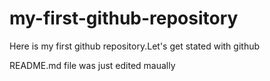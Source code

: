 # my-first-github-repository
Here is my first github repository.Let's get stated with github

README.md file was just edited maually
